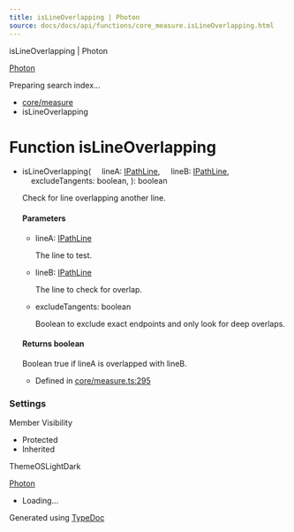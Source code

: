 ```yaml
---
title: isLineOverlapping | Photon
source: docs/docs/api/functions/core_measure.isLineOverlapping.html
---
```


isLineOverlapping | Photon

[Photon](../index.md)




Preparing search index...

* [core/measure](../modules/core_measure.md)
* isLineOverlapping

# Function isLineOverlapping

* isLineOverlapping(
      lineA: [IPathLine](../interfaces/core_schema.IPathLine.md),
      lineB: [IPathLine](../interfaces/core_schema.IPathLine.md),
      excludeTangents: boolean,
  ): boolean

  Check for line overlapping another line.

  #### Parameters

  + lineA: [IPathLine](../interfaces/core_schema.IPathLine.md)

    The line to test.
  + lineB: [IPathLine](../interfaces/core_schema.IPathLine.md)

    The line to check for overlap.
  + excludeTangents: boolean

    Boolean to exclude exact endpoints and only look for deep overlaps.

  #### Returns boolean

  Boolean true if lineA is overlapped with lineB.

  + Defined in [core/measure.ts:295](https://github.com/mwhite454/photon/blob/main/packages/photon/src/core/measure.ts#L295)

### Settings

Member Visibility

* Protected
* Inherited

ThemeOSLightDark

[Photon](../index.md)

* Loading...

Generated using [TypeDoc](https://typedoc.org/)
